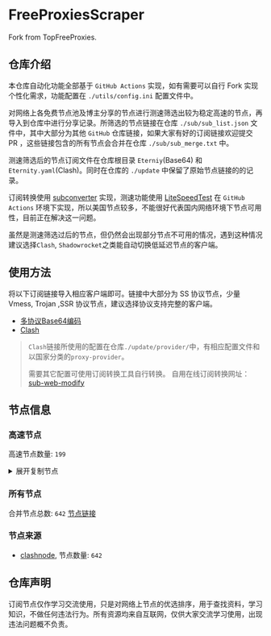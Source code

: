 # FreeProxiesScraper

Fork from TopFreeProxies.

## 仓库介绍
本仓库自动化功能全部基于 `GitHub Actions` 实现，如有需要可以自行 Fork 实现个性化需求，功能配置在 `./utils/config.ini` 配置文件中。

对网络上各免费节点池及博主分享的节点进行测速筛选出较为稳定高速的节点，再导入到仓库中进行分享记录。所筛选的节点链接在仓库 `./sub/sub_list.json` 文件中，其中大部分为其他 `GitHub` 仓库链接，如果大家有好的订阅链接欢迎提交 PR ，这些链接包含的所有节点会合并在仓库 `./sub/sub_merge.txt` 中。

测速筛选后的节点订阅文件在仓库根目录 `Eterniy`(Base64) 和 `Eternity.yaml`(Clash)。同时在仓库的 `./update` 中保留了原始节点链接的的记录。

订阅转换使用 [subconverter](https://github.com/tindy2013/subconverter) 实现，测速功能使用 [LiteSpeedTest](https://github.com/xxf098/LiteSpeedTest) 在 `GitHub Actions` 环境下实现，所以美国节点较多，不能很好代表国内网络环境下节点可用性，目前正在解决这一问题。

虽然是测速筛选过后的节点，但仍然会出现部分节点不可用的情况，遇到这种情况建议选择`Clash`, `Shadowrocket`之类能自动切换低延迟节点的客户端。

## 使用方法
将以下订阅链接导入相应客户端即可。链接中大部分为 SS 协议节点，少量 Vmess, Trojan ,SSR 协议节点，建议选择协议支持完整的客户端。

- [多协议Base64编码](https://raw.githubusercontent.com/caijh/FreeProxiesScraper/master/Eternity)
- [Clash](https://raw.githubusercontent.com/caijh/FreeProxiesScraper/master/Eternity.yaml)

>`Clash`链接所使用的配置在仓库`./update/provider/`中，有相应配置文件和以国家分类的`proxy-provider`。
>
>需要其它配置可使用订阅转换工具自行转换。
>自用在线订阅转换网址：[sub-web-modify](https://sub.v1.mk/)

## 节点信息
### 高速节点
高速节点数量: `199`
<details>
  <summary>展开复制节点</summary>

    vmess://eyJ2IjoiMiIsInBzIjoiMDQtMDAwMC1OT1dIRVJFIiwiYWRkIjoianAtMS5hbmV3c3RhcnQuY3lvdSIsInBvcnQiOiI1MDYxIiwidHlwZSI6Im5vbmUiLCJpZCI6IjhkYzlhNjVlLTAxNjMtMzEwMy1hNjlhLWU0MjQ3Y2QwYWJkMyIsImFpZCI6IjAiLCJuZXQiOiJ3cyIsInBhdGgiOiIvIiwiaG9zdCI6ImpwLTEuYW5ld3N0YXJ0LmN5b3UiLCJ0bHMiOiJ0bHMifQ==
    vmess://eyJ2IjoiMiIsInBzIjoiMDQtMDAwMS1OT1dIRVJFIiwiYWRkIjoianA2LTEuYW5ld3N0YXJ0LmN5b3UiLCJwb3J0IjoiNTA2MSIsInR5cGUiOiJub25lIiwiaWQiOiI4ZGM5YTY1ZS0wMTYzLTMxMDMtYTY5YS1lNDI0N2NkMGFiZDMiLCJhaWQiOiIwIiwibmV0Ijoid3MiLCJwYXRoIjoiLyIsImhvc3QiOiJqcDYtMS5hbmV3c3RhcnQuY3lvdSIsInRscyI6InRscyJ9
    vmess://eyJ2IjoiMiIsInBzIjoiMDQtMDAwMi1OT1dIRVJFIiwiYWRkIjoidXMtMS5hbmV3c3RhcnQuY3lvdSIsInBvcnQiOiI1MDYxIiwidHlwZSI6Im5vbmUiLCJpZCI6IjhkYzlhNjVlLTAxNjMtMzEwMy1hNjlhLWU0MjQ3Y2QwYWJkMyIsImFpZCI6IjAiLCJuZXQiOiJ3cyIsInBhdGgiOiIvIiwiaG9zdCI6InVzLTEuYW5ld3N0YXJ0LmN5b3UiLCJ0bHMiOiJ0bHMifQ==
    vmess://eyJ2IjoiMiIsInBzIjoiMDQtMDAwMy1OT1dIRVJFIiwiYWRkIjoidXM2LTEuYW5ld3N0YXJ0LmN5b3UiLCJwb3J0IjoiNTA2MSIsInR5cGUiOiJub25lIiwiaWQiOiI4ZGM5YTY1ZS0wMTYzLTMxMDMtYTY5YS1lNDI0N2NkMGFiZDMiLCJhaWQiOiIwIiwibmV0Ijoid3MiLCJwYXRoIjoiLyIsImhvc3QiOiJ1czYtMS5hbmV3c3RhcnQuY3lvdSIsInRscyI6InRscyJ9
    trojan://1669b081-6f68-30b9-a5e9-2d9cce9637a1@178.239.124.90:443?allowInsecure=1&sni=akamai.cdn.steampipe.steamcontent.com#04-0004-JP
    trojan://1669b081-6f68-30b9-a5e9-2d9cce9637a1@43.160.203.70:443?allowInsecure=1&sni=origin-a.akamaihd.net#04-0005-SG
    trojan://1669b081-6f68-30b9-a5e9-2d9cce9637a1@vd0ee3cg.cs53rvhb.aliyunglsb.com:443?allowInsecure=1&sni=edge.steam-dns.top.comcast.net#04-0006-SG
    vmess://eyJ2IjoiMiIsInBzIjoiMDQtMDAwNy1OT1dIRVJFIiwiYWRkIjoiMy5tYW1hbWFqZC5zaXRlIiwicG9ydCI6IjUwMDAzIiwidHlwZSI6Im5vbmUiLCJpZCI6IjhiODIwODIzLWZjZTUtMzBmNi1iMWE4LTczZDJiMGJiMThlYyIsImFpZCI6IjIiLCJuZXQiOiJ3cyIsInBhdGgiOiIvIiwiaG9zdCI6IjMubWFtYW1hamQuc2l0ZSIsInRscyI6IiJ9
    vmess://eyJ2IjoiMiIsInBzIjoiMDQtMDAwOC1DTiIsImFkZCI6IjEyLm1hbWFtYWpkLnNpdGUiLCJwb3J0IjoiMjM2MTIiLCJ0eXBlIjoibm9uZSIsImlkIjoiOGI4MjA4MjMtZmNlNS0zMGY2LWIxYTgtNzNkMmIwYmIxOGVjIiwiYWlkIjoiMiIsIm5ldCI6IndzIiwicGF0aCI6Ii8iLCJob3N0IjoiMTIubWFtYW1hamQuc2l0ZSIsInRscyI6IiJ9
    vmess://eyJ2IjoiMiIsInBzIjoiMDQtMDAwOS1DTiIsImFkZCI6IjE3Lm1hbWFtYWpkLnNpdGUiLCJwb3J0IjoiMjM2MTciLCJ0eXBlIjoibm9uZSIsImlkIjoiOGI4MjA4MjMtZmNlNS0zMGY2LWIxYTgtNzNkMmIwYmIxOGVjIiwiYWlkIjoiMiIsIm5ldCI6IndzIiwicGF0aCI6Ii8iLCJob3N0IjoiMTcubWFtYW1hamQuc2l0ZSIsInRscyI6IiJ9
    vmess://eyJ2IjoiMiIsInBzIjoiMDQtMDAxMC1DTiIsImFkZCI6IjExLm1hbWFtYWpkLnNpdGUiLCJwb3J0IjoiMjM2MTEiLCJ0eXBlIjoibm9uZSIsImlkIjoiOGI4MjA4MjMtZmNlNS0zMGY2LWIxYTgtNzNkMmIwYmIxOGVjIiwiYWlkIjoiMiIsIm5ldCI6IndzIiwicGF0aCI6Ii8iLCJob3N0IjoiMTEubWFtYW1hamQuc2l0ZSIsInRscyI6IiJ9
    vmess://eyJ2IjoiMiIsInBzIjoiMDQtMDAxMS1DTiIsImFkZCI6IjE5Lm1hbWFtYWpkLnNpdGUiLCJwb3J0IjoiMjM2MTkiLCJ0eXBlIjoibm9uZSIsImlkIjoiOGI4MjA4MjMtZmNlNS0zMGY2LWIxYTgtNzNkMmIwYmIxOGVjIiwiYWlkIjoiMiIsIm5ldCI6IndzIiwicGF0aCI6Ii8iLCJob3N0IjoiMTkubWFtYW1hamQuc2l0ZSIsInRscyI6IiJ9
    vmess://eyJ2IjoiMiIsInBzIjoiMDQtMDAxMi1DTiIsImFkZCI6IjE2Lm1hbWFtYWpkLnNpdGUiLCJwb3J0IjoiMjM2MTYiLCJ0eXBlIjoibm9uZSIsImlkIjoiOGI4MjA4MjMtZmNlNS0zMGY2LWIxYTgtNzNkMmIwYmIxOGVjIiwiYWlkIjoiMiIsIm5ldCI6IndzIiwicGF0aCI6Ii8iLCJob3N0IjoiMTYubWFtYW1hamQuc2l0ZSIsInRscyI6IiJ9
    vmess://eyJ2IjoiMiIsInBzIjoiMDQtMDAxMy1DTiIsImFkZCI6IjE4Lm1hbWFtYWpkLnNpdGUiLCJwb3J0IjoiMjM2MTgiLCJ0eXBlIjoibm9uZSIsImlkIjoiOGI4MjA4MjMtZmNlNS0zMGY2LWIxYTgtNzNkMmIwYmIxOGVjIiwiYWlkIjoiMiIsIm5ldCI6IndzIiwicGF0aCI6Ii8iLCJob3N0IjoiMTgubWFtYW1hamQuc2l0ZSIsInRscyI6IiJ9
    vmess://eyJ2IjoiMiIsInBzIjoiMDQtMDAxNC1DTiIsImFkZCI6IjE1Lm1hbWFtYWpkLnNpdGUiLCJwb3J0IjoiMjM2MTUiLCJ0eXBlIjoibm9uZSIsImlkIjoiOGI4MjA4MjMtZmNlNS0zMGY2LWIxYTgtNzNkMmIwYmIxOGVjIiwiYWlkIjoiMiIsIm5ldCI6IndzIiwicGF0aCI6Ii8iLCJob3N0IjoiMTUubWFtYW1hamQuc2l0ZSIsInRscyI6IiJ9
    vmess://eyJ2IjoiMiIsInBzIjoiMDQtMDAxNS1DTiIsImFkZCI6IjUubWFtYW1hamQuc2l0ZSIsInBvcnQiOiIyMzYwNSIsInR5cGUiOiJub25lIiwiaWQiOiI4YjgyMDgyMy1mY2U1LTMwZjYtYjFhOC03M2QyYjBiYjE4ZWMiLCJhaWQiOiIyIiwibmV0Ijoid3MiLCJwYXRoIjoiLyIsImhvc3QiOiI1Lm1hbWFtYWpkLnNpdGUiLCJ0bHMiOiIifQ==
    vmess://eyJ2IjoiMiIsInBzIjoiMDQtMDAxNi1DTiIsImFkZCI6IjEzLm1hbWFtYWpkLnNpdGUiLCJwb3J0IjoiMjM2MTMiLCJ0eXBlIjoibm9uZSIsImlkIjoiOGI4MjA4MjMtZmNlNS0zMGY2LWIxYTgtNzNkMmIwYmIxOGVjIiwiYWlkIjoiMiIsIm5ldCI6IndzIiwicGF0aCI6Ii8iLCJob3N0IjoiMTMubWFtYW1hamQuc2l0ZSIsInRscyI6IiJ9
    vmess://eyJ2IjoiMiIsInBzIjoiMDQtMDAxNy1DTiIsImFkZCI6IjE0Lm1hbWFtYWpkLnNpdGUiLCJwb3J0IjoiMjM2MTQiLCJ0eXBlIjoibm9uZSIsImlkIjoiOGI4MjA4MjMtZmNlNS0zMGY2LWIxYTgtNzNkMmIwYmIxOGVjIiwiYWlkIjoiMiIsIm5ldCI6IndzIiwicGF0aCI6Ii8iLCJob3N0IjoiMTQubWFtYW1hamQuc2l0ZSIsInRscyI6IiJ9
    vmess://eyJ2IjoiMiIsInBzIjoiMDQtMDAxOC1SRUxBWSIsImFkZCI6InMxLmRiLWxpbmswMi50b3AiLCJwb3J0IjoiODA4MCIsInR5cGUiOiJub25lIiwiaWQiOiI4YTA3ZmU1Yy1mNWEwLTMyNWMtYjk3YS05ODYxODVkY2M3OWEiLCJhaWQiOiIwIiwibmV0Ijoid3MiLCJwYXRoIjoiL2RhYmFpLmluMTA0LjI1LjI0OS4xMSIsImhvc3QiOiJzMS5kYi1saW5rMDIudG9wIiwidGxzIjoiIn0=
    vmess://eyJ2IjoiMiIsInBzIjoiMDQtMDAxOS1SRUxBWSIsImFkZCI6InM1LmNuLWRiLnRvcCIsInBvcnQiOiIyMDk1IiwidHlwZSI6Im5vbmUiLCJpZCI6IjhhMDdmZTVjLWY1YTAtMzI1Yy1iOTdhLTk4NjE4NWRjYzc5YSIsImFpZCI6IjAiLCJuZXQiOiJ3cyIsInBhdGgiOiIvZGFiYWkuaW4xMDQuMjAuOTcuMjEiLCJob3N0IjoiczUuY24tZGIudG9wIiwidGxzIjoiIn0=
    vmess://eyJ2IjoiMiIsInBzIjoiMDQtMDAyMC1SRUxBWSIsImFkZCI6InMzLmNuLWRiLnRvcCIsInBvcnQiOiIyMDUyIiwidHlwZSI6Im5vbmUiLCJpZCI6IjhhMDdmZTVjLWY1YTAtMzI1Yy1iOTdhLTk4NjE4NWRjYzc5YSIsImFpZCI6IjAiLCJuZXQiOiJ3cyIsInBhdGgiOiIvZGFiYWkuaW4xMDQuMTYuOTUuMTA1IiwiaG9zdCI6InMzLmNuLWRiLnRvcCIsInRscyI6IiJ9
    vmess://eyJ2IjoiMiIsInBzIjoiMDQtMDAyMS1SRUxBWSIsImFkZCI6InM0LmRiLWxpbmswMS50b3AiLCJwb3J0IjoiMjA4NiIsInR5cGUiOiJub25lIiwiaWQiOiI4YTA3ZmU1Yy1mNWEwLTMyNWMtYjk3YS05ODYxODVkY2M3OWEiLCJhaWQiOiIwIiwibmV0Ijoid3MiLCJwYXRoIjoiL2RhYmFpLmluMTA0LjE4LjE3Ny4yMjIiLCJob3N0IjoiczQuZGItbGluazAxLnRvcCIsInRscyI6IiJ9
    vmess://eyJ2IjoiMiIsInBzIjoiMDQtMDAyMi1SRUxBWSIsImFkZCI6InM0LmNuLWRiLnRvcCIsInBvcnQiOiIyMDgyIiwidHlwZSI6Im5vbmUiLCJpZCI6IjhhMDdmZTVjLWY1YTAtMzI1Yy1iOTdhLTk4NjE4NWRjYzc5YSIsImFpZCI6IjAiLCJuZXQiOiJ3cyIsInBhdGgiOiIvZGFiYWkuaW4xMDQuMTcuMjUzLjE0OCIsImhvc3QiOiJzNC5jbi1kYi50b3AiLCJ0bHMiOiIifQ==
    vmess://eyJ2IjoiMiIsInBzIjoiMDQtMDAyMy1SRUxBWSIsImFkZCI6InM1LmRiLWxpbmswMi50b3AiLCJwb3J0IjoiMjA4NiIsInR5cGUiOiJub25lIiwiaWQiOiI4YTA3ZmU1Yy1mNWEwLTMyNWMtYjk3YS05ODYxODVkY2M3OWEiLCJhaWQiOiIwIiwibmV0Ijoid3MiLCJwYXRoIjoiL2RhYmFpLmluMTA0LjE5LjQ2LjQ5IiwiaG9zdCI6InM1LmRiLWxpbmswMi50b3AiLCJ0bHMiOiIifQ==
    vmess://eyJ2IjoiMiIsInBzIjoiMDQtMDAyNC1SRUxBWSIsImFkZCI6InM0LmRiLWxpbmswMi50b3AiLCJwb3J0IjoiODg4MCIsInR5cGUiOiJub25lIiwiaWQiOiI4YTA3ZmU1Yy1mNWEwLTMyNWMtYjk3YS05ODYxODVkY2M3OWEiLCJhaWQiOiIwIiwibmV0Ijoid3MiLCJwYXRoIjoiL2RhYmFpLmluMTcyLjY0LjMwLjQ4IiwiaG9zdCI6InM0LmRiLWxpbmswMi50b3AiLCJ0bHMiOiIifQ==
    trojan://23384dbe-2677-3534-b162-69929f33509f@43.160.203.70:443?allowInsecure=1&sni=steampipe.akamaized.net#04-1157-SG
    trojan://3953352f-f21a-35b2-80eb-a3aac8079572@43.160.203.70:443?allowInsecure=1&sni=edge.steam-dns.top.comcast.net#04-1159-SG
    trojan://3953352f-f21a-35b2-80eb-a3aac8079572@vd0ee3cg.cs53rvhb.aliyunglsb.com:443?allowInsecure=1&sni=akamai.cdn.steampipe.steamcontent.com#04-1160-SG
    trojan://fdef4b8f-86f7-34b3-a4fd-77dcb9a6a356@43.160.203.70:443?allowInsecure=1&sni=www.microsoft365.com#04-1161-SG
    trojan://fdef4b8f-86f7-34b3-a4fd-77dcb9a6a356@vd0ee3cg.cs53rvhb.aliyunglsb.com:443?allowInsecure=1&sni=steampipe-kr.akamaized.net#04-1162-SG
    trojan://73e7a5c8-9c87-3fa7-82d5-a34df23a3921@43.160.203.70:443?allowInsecure=1&sni=steamcdn-a.akamaihd.net#04-1163-SG
    trojan://73e7a5c8-9c87-3fa7-82d5-a34df23a3921@vd0ee3cg.cs53rvhb.aliyunglsb.com:443?allowInsecure=1&sni=fastly.cdn.steampipe.steamcontent.com#04-1164-SG
    trojan://bcc4397d-7a2f-3fb1-a9fc-d880afb8c7d8@43.160.203.70:443?allowInsecure=1&sni=steampipe-kr.akamaized.net#04-1165-SG
    trojan://bcc4397d-7a2f-3fb1-a9fc-d880afb8c7d8@vd0ee3cg.cs53rvhb.aliyunglsb.com:443?allowInsecure=1&sni=origin-a.akamaihd.net#04-1166-SG
    trojan://94081797-cfcd-3403-aeab-4632302aaa93@43.160.203.70:443?allowInsecure=1&sni=fastly.cdn.steampipe.steamcontent.com#04-1167-SG
    trojan://94081797-cfcd-3403-aeab-4632302aaa93@vd0ee3cg.cs53rvhb.aliyunglsb.com:443?allowInsecure=1&sni=steampipe.akamaized.net#04-1168-SG
    ss://Y2hhY2hhMjAtaWV0Zi1wb2x5MTMwNTpBSWxLTHdzNVdPd0Vsa2hrZTFGMXlj@sakura.outlinekeys.net:1235#05-0131-JP
    ss://YWVzLTI1Ni1jZmI6YW1hem9uc2tyMDU@54.72.237.123:443#05-0138-IE
    ss://Y2hhY2hhMjAtaWV0Zjphc2QxMjM0NTY@103.149.183.154:8388#05-0140-HK
    vmess://eyJ2IjoiMiIsInBzIjoiMDUtMDE1My1QTCIsImFkZCI6IjU3LjEyOC4yMTYuMTI1IiwicG9ydCI6IjQ0MyIsInR5cGUiOiJub25lIiwiaWQiOiIwM2ZjYzYxOC1iOTNkLTY3OTYtNmFlZC04YTM4Yzk3NWQ1ODEiLCJhaWQiOiIxIiwibmV0Ijoid3MiLCJwYXRoIjoiL2xpbmt2d3MiLCJob3N0IjoiIiwidGxzIjoidGxzIn0=
    ss://Y2hhY2hhMjAtaWV0Zi1wb2x5MTMwNTpmZTE2NmM1YjM0NjU1NDBm@desrv.ssvpnapp.win:57456#05-0155-DE
    vmess://eyJ2IjoiMiIsInBzIjoiMDUtMTE3MS1TRSIsImFkZCI6ImNvbmZpZ2ZyZWUtYm9sYmwua29yb3NoLnNob3AiLCJwb3J0IjoiMjA2MCIsInR5cGUiOiJub25lIiwiaWQiOiIwYjQyOThhMy01YWZmLTQyMDctOTFlNS1hMGRlYjNiMjBiOTQiLCJhaWQiOiIwIiwibmV0IjoidGNwIiwicGF0aCI6Ii9saW5rdndzIiwiaG9zdCI6ImNvbmZpZ2ZyZWUtYm9sYmwua29yb3NoLnNob3AiLCJ0bHMiOiIifQ==
    vmess://eyJ2IjoiMiIsInBzIjoiMDUtMTE3OS1NWSIsImFkZCI6IjQ3LjI1MC4xNTkuMTM0IiwicG9ydCI6IjI4MjkzIiwidHlwZSI6Im5vbmUiLCJpZCI6ImZmOWFkMDdjLWUxYjQtNDY3Zi05MGJjLTliMDY3ZjQ3ZGQ1YyIsImFpZCI6IjAiLCJuZXQiOiJ3cyIsInBhdGgiOiIvYXJraSIsImhvc3QiOiIiLCJ0bHMiOiIifQ==
    ss://YWVzLTI1Ni1jZmI6ZjhmN2FDemNQS2JzRjhwMw@154.90.62.168:989#06-0176-KR
    ss://YWVzLTI1Ni1jZmI6ZjhmN2FDemNQS2JzRjhwMw@154.223.16.212:989#06-0207-CO
    vmess://eyJ2IjoiMiIsInBzIjoiMDYtMDIwOS1SRUxBWSIsImFkZCI6InN3aXR6ZXJsYW5kLmNsb3VkZmxhcmVzZXJ2ZXJ2cG4uc2JzIiwicG9ydCI6Ijg0NDMiLCJ0eXBlIjoibm9uZSIsImlkIjoiMmM3ODFhOWMtZjc0MS00NTRjLWFhYTUtNWQyMTcxNWNhOWRmIiwiYWlkIjoiMCIsIm5ldCI6IndzIiwicGF0aCI6Ii9kMWRhZiIsImhvc3QiOiJzd2l0emVybGFuZC5jbG91ZGZsYXJlc2VydmVydnBuLnNicyIsInRscyI6InRscyJ9
    vmess://eyJ2IjoiMiIsInBzIjoiMDYtMDIxMC1SRUxBWSIsImFkZCI6InN3aXR6ZXJsYW5kLmNsb3VkZmxhcmVzZXJ2ZXJ2cG4uc2JzIiwicG9ydCI6Ijg0NDMiLCJ0eXBlIjoibm9uZSIsImlkIjoiNDE0YmZjZTYtMzA5Yi00MWUwLWIzZGYtMmNhZjQxZTE4ZDEyIiwiYWlkIjoiMCIsIm5ldCI6IndzIiwicGF0aCI6Ii9kMWRhZiIsImhvc3QiOiJzd2l0emVybGFuZC5jbG91ZGZsYXJlc2VydmVydnBuLnNicyIsInRscyI6InRscyJ9
    ss://Y2hhY2hhMjAtaWV0Zi1wb2x5MTMwNTpjNDA2NDFjMWY4OWU3YWNi@147.45.178.200:57456#06-0211-DE
    vmess://eyJ2IjoiMiIsInBzIjoiMDYtMDIxMi1SRUxBWSIsImFkZCI6InN3aXR6ZXJsYW5kLmNsb3VkZmxhcmVzZXJ2ZXJ2cG4uc2JzIiwicG9ydCI6Ijg0NDMiLCJ0eXBlIjoibm9uZSIsImlkIjoiODJhNzUyYjEtYWYzYS00ZDE4LWE0NDAtYjlhYzIwYTQ0YzQ1IiwiYWlkIjoiMCIsIm5ldCI6IndzIiwicGF0aCI6Ii9kMWRhZiIsImhvc3QiOiJzd2l0emVybGFuZC5jbG91ZGZsYXJlc2VydmVydnBuLnNicyIsInRscyI6InRscyJ9
    vmess://eyJ2IjoiMiIsInBzIjoiMDYtMDIxNC1DTiIsImFkZCI6InYzMy5oZWR1aWFuLmxpbmsiLCJwb3J0IjoiMzA4MzMiLCJ0eXBlIjoibm9uZSIsImlkIjoiY2JiM2Y4NzctZDFmYi0zNDRjLTg3YTktZDE1M2JmZmQ1NDg0IiwiYWlkIjoiMiIsIm5ldCI6IndzIiwicGF0aCI6Ii9vb29vIiwiaG9zdCI6InYzMy5oZWR1aWFuLmxpbmsiLCJ0bHMiOiIifQ==
    vmess://eyJ2IjoiMiIsInBzIjoiMDYtMDIyMS1ISyIsImFkZCI6IjE2My42MS4yMDguMjI5IiwicG9ydCI6IjI2ODIxIiwidHlwZSI6Im5vbmUiLCJpZCI6ImJkMWJkZDk5LWQzMTEtNDliZi1hNjhmLTI3ZWU4ZTQyZTY3MCIsImFpZCI6IjAiLCJuZXQiOiJ3cyIsInBhdGgiOiIvYXJraT9lZD0yMDQ4IiwiaG9zdCI6IiIsInRscyI6IiJ9
    ss://YWVzLTI1Ni1nY206OWYzZDFhNmQzMTQ2ODU5OQ@195.58.49.100:1901#06-0227-RU
    vmess://eyJ2IjoiMiIsInBzIjoiMDYtMDIzMi1SRUxBWSIsImFkZCI6Im1pc3NvdXJpLmNsb3VkZmxhcmVzZXJ2ZXJ2cG4uc2JzIiwicG9ydCI6IjIwOTYiLCJ0eXBlIjoibm9uZSIsImlkIjoiZjUxOTRmYjQtMWExNS00MGYwLWExNWEtMmMxYWE1M2FiNTIxIiwiYWlkIjoiMCIsIm5ldCI6IndzIiwicGF0aCI6Ii9keHdmcSIsImhvc3QiOiJtaXNzb3VyaS5jbG91ZGZsYXJlc2VydmVydnBuLnNicyIsInRscyI6InRscyJ9
    vmess://eyJ2IjoiMiIsInBzIjoiMDYtMDI0MS1SRUxBWSIsImFkZCI6Im1pc3NvdXJpLmNsb3VkZmxhcmVzZXJ2ZXJ2cG4uc2JzIiwicG9ydCI6IjIwOTYiLCJ0eXBlIjoibm9uZSIsImlkIjoiOGMxMTFjNGYtYWY0My00M2ZlLWJiZjgtZDdlMDc1NDc5NTU3IiwiYWlkIjoiMCIsIm5ldCI6IndzIiwicGF0aCI6Ii9keHdmcSIsImhvc3QiOiJtaXNzb3VyaS5jbG91ZGZsYXJlc2VydmVydnBuLnNicyIsInRscyI6InRscyJ9
    vmess://eyJ2IjoiMiIsInBzIjoiMDYtMDI0OC1ISyIsImFkZCI6IjQ1LjE0NC4xNzQuNjAiLCJwb3J0IjoiMjMxNzkiLCJ0eXBlIjoibm9uZSIsImlkIjoiNGU5YTU5OTgtNWQ4YS00YjFlLTk4YjItYjA1ZTZjNTU2NGYwIiwiYWlkIjoiMCIsIm5ldCI6IndzIiwicGF0aCI6Ii8iLCJob3N0IjoiIiwidGxzIjoiIn0=
    vmess://eyJ2IjoiMiIsInBzIjoiMDYtMDI0OS1ISyIsImFkZCI6IjQ1LjE0NC4xNzQuNjAiLCJwb3J0IjoiMjMxNzkiLCJ0eXBlIjoibm9uZSIsImlkIjoiNDQ1M2EwMjAtNGRkNS00NWJkLTlkODMtNTVlNTdmNjcwNjVhIiwiYWlkIjoiMCIsIm5ldCI6IndzIiwicGF0aCI6Ii8iLCJob3N0IjoiIiwidGxzIjoiIn0=
    ss://YWVzLTI1Ni1jZmI6WG44aktkbURNMDBJZU8lMjUyNSUyNTIzJTI1MjQlMjUyM2ZKQU10c0VBRVVPcEgvWVdZdFlxREZuVDBTVg@103.186.155.122:38388#06-0251-VN
    ss://YWVzLTI1Ni1jZmI6WG44aktkbURNMDBJZU8lMjUyNSUyNTIzJTI1MjQlMjUyM2ZKQU10c0VBRVVPcEgvWVdZdFlxREZuVDBTVg@103.186.155.39:38388#06-0252-VN
    ss://YWVzLTI1Ni1jZmI6WG44aktkbURNMDBJZU8lMjUyNSUyNTIzJTI1MjQlMjUyM2ZKQU10c0VBRVVPcEgvWVdZdFlxREZuVDBTVg@103.186.154.188:38388#06-0253-VN
    ss://YWVzLTI1Ni1jZmI6WG44aktkbURNMDBJZU8lMjUyNSUyNTIzJTI1MjQlMjUyM2ZKQU10c0VBRVVPcEgvWVdZdFlxREZuVDBTVg@103.186.154.23:38388#06-0254-VN
    ss://YWVzLTI1Ni1jZmI6WG44aktkbURNMDBJZU8lMjUyNSUyNTIzJTI1MjQlMjUyM2ZKQU10c0VBRVVPcEgvWVdZdFlxREZuVDBTVg@103.186.154.31:38388#06-0255-VN
    ss://YWVzLTI1Ni1jZmI6WG44aktkbURNMDBJZU8lMjUyNSUyNTIzJTI1MjQlMjUyM2ZKQU10c0VBRVVPcEgvWVdZdFlxREZuVDBTVg@103.186.155.50:38388#06-0256-VN
    ss://YWVzLTI1Ni1jZmI6WG44aktkbURNMDBJZU8lMjUyNSUyNTIzJTI1MjQlMjUyM2ZKQU10c0VBRVVPcEgvWVdZdFlxREZuVDBTVg@103.186.154.200:38388#06-0257-VN
    ss://YWVzLTI1Ni1jZmI6WG44aktkbURNMDBJZU8lMjUyNSUyNTIzJTI1MjQlMjUyM2ZKQU10c0VBRVVPcEgvWVdZdFlxREZuVDBTVg@103.186.155.149:38388#06-0258-VN
    ss://YWVzLTI1Ni1jZmI6WG44aktkbURNMDBJZU8lMjUyNSUyNTIzJTI1MjQlMjUyM2ZKQU10c0VBRVVPcEgvWVdZdFlxREZuVDBTVg@103.186.154.252:38388#06-0259-VN
    ss://YWVzLTI1Ni1jZmI6WG44aktkbURNMDBJZU8lMjUyNSUyNTIzJTI1MjQlMjUyM2ZKQU10c0VBRVVPcEgvWVdZdFlxREZuVDBTVg@103.186.155.108:38388#06-0260-VN
    ss://YWVzLTI1Ni1jZmI6WG44aktkbURNMDBJZU8lMjUyNSUyNTIzJTI1MjQlMjUyM2ZKQU10c0VBRVVPcEgvWVdZdFlxREZuVDBTVg@103.186.154.14:38388#06-0261-VN
    ss://YWVzLTI1Ni1jZmI6WG44aktkbURNMDBJZU8lMjUyNSUyNTIzJTI1MjQlMjUyM2ZKQU10c0VBRVVPcEgvWVdZdFlxREZuVDBTVg@103.186.155.44:38388#06-0262-VN
    ss://YWVzLTI1Ni1jZmI6WG44aktkbURNMDBJZU8lMjUyNSUyNTIzJTI1MjQlMjUyM2ZKQU10c0VBRVVPcEgvWVdZdFlxREZuVDBTVg@103.186.155.23:38388#06-0263-VN
    ss://YWVzLTI1Ni1jZmI6WG44aktkbURNMDBJZU8lMjUyNSUyNTIzJTI1MjQlMjUyM2ZKQU10c0VBRVVPcEgvWVdZdFlxREZuVDBTVg@103.186.154.173:38388#06-0264-VN
    ss://YWVzLTI1Ni1jZmI6WG44aktkbURNMDBJZU8lMjUyNSUyNTIzJTI1MjQlMjUyM2ZKQU10c0VBRVVPcEgvWVdZdFlxREZuVDBTVg@103.186.155.12:38388#06-0265-VN
    vmess://eyJ2IjoiMiIsInBzIjoiMDYtMDI2Ni1SRUxBWSIsImFkZCI6InNsb3ZlbmlhLmNsb3VkZmxhcmVzZXJ2ZXJ2cG4uc2JzIiwicG9ydCI6IjIwODciLCJ0eXBlIjoibm9uZSIsImlkIjoiNDgyN2IwZGMtNzlmYS00MTJlLWFkYmYtYTFmOGY1M2QyNTYyIiwiYWlkIjoiMCIsIm5ldCI6IndzIiwicGF0aCI6Ii9leHdlZHNhZCIsImhvc3QiOiJzbG92ZW5pYS5jbG91ZGZsYXJlc2VydmVydnBuLnNicyIsInRscyI6InRscyJ9
    ss://YWVzLTI1Ni1jZmI6WG44aktkbURNMDBJZU8lMjUyNSUyNTIzJTI1MjQlMjUyM2ZKQU10c0VBRVVPcEgvWVdZdFlxREZuVDBTVg@103.186.154.177:38388#06-0267-VN
    ss://YWVzLTI1Ni1jZmI6WG44aktkbURNMDBJZU8lMjUyNSUyNTIzJTI1MjQlMjUyM2ZKQU10c0VBRVVPcEgvWVdZdFlxREZuVDBTVg@103.186.154.68:38388#06-0268-VN
    ss://YWVzLTI1Ni1jZmI6WG44aktkbURNMDBJZU8lMjUyNSUyNTIzJTI1MjQlMjUyM2ZKQU10c0VBRVVPcEgvWVdZdFlxREZuVDBTVg@103.186.154.210:38388#06-0269-VN
    ss://YWVzLTI1Ni1jZmI6WG44aktkbURNMDBJZU8lMjUyNSUyNTIzJTI1MjQlMjUyM2ZKQU10c0VBRVVPcEgvWVdZdFlxREZuVDBTVg@103.186.154.77:38388#06-0270-VN
    ss://YWVzLTI1Ni1jZmI6WG44aktkbURNMDBJZU8lMjUyNSUyNTIzJTI1MjQlMjUyM2ZKQU10c0VBRVVPcEgvWVdZdFlxREZuVDBTVg@103.186.154.191:38388#06-0271-VN
    ss://YWVzLTI1Ni1jZmI6WG44aktkbURNMDBJZU8lMjUyNSUyNTIzJTI1MjQlMjUyM2ZKQU10c0VBRVVPcEgvWVdZdFlxREZuVDBTVg@103.186.154.79:38388#06-0272-VN
    ss://YWVzLTI1Ni1jZmI6WG44aktkbURNMDBJZU8lMjUyNSUyNTIzJTI1MjQlMjUyM2ZKQU10c0VBRVVPcEgvWVdZdFlxREZuVDBTVg@103.186.154.239:38388#06-0273-VN
    ss://YWVzLTI1Ni1jZmI6WG44aktkbURNMDBJZU8lMjUyNSUyNTIzJTI1MjQlMjUyM2ZKQU10c0VBRVVPcEgvWVdZdFlxREZuVDBTVg@103.186.154.25:38388#06-0274-VN
    ss://YWVzLTI1Ni1jZmI6WG44aktkbURNMDBJZU8lMjUyNSUyNTIzJTI1MjQlMjUyM2ZKQU10c0VBRVVPcEgvWVdZdFlxREZuVDBTVg@103.186.154.174:38388#06-0275-VN
    ss://YWVzLTI1Ni1jZmI6WG44aktkbURNMDBJZU8lMjUyNSUyNTIzJTI1MjQlMjUyM2ZKQU10c0VBRVVPcEgvWVdZdFlxREZuVDBTVg@103.186.155.138:38388#06-0276-VN
    ss://YWVzLTI1Ni1jZmI6WG44aktkbURNMDBJZU8lMjUyNSUyNTIzJTI1MjQlMjUyM2ZKQU10c0VBRVVPcEgvWVdZdFlxREZuVDBTVg@103.186.155.226:38388#06-0277-VN
    ss://YWVzLTI1Ni1jZmI6WG44aktkbURNMDBJZU8lMjUyNSUyNTIzJTI1MjQlMjUyM2ZKQU10c0VBRVVPcEgvWVdZdFlxREZuVDBTVg@103.186.155.240:38388#06-0278-VN
    ss://YWVzLTI1Ni1jZmI6WG44aktkbURNMDBJZU8lMjUyNSUyNTIzJTI1MjQlMjUyM2ZKQU10c0VBRVVPcEgvWVdZdFlxREZuVDBTVg@103.186.154.30:38388#06-0279-VN
    ss://YWVzLTI1Ni1jZmI6WG44aktkbURNMDBJZU8lMjUyNSUyNTIzJTI1MjQlMjUyM2ZKQU10c0VBRVVPcEgvWVdZdFlxREZuVDBTVg@103.186.155.32:38388#06-0280-VN
    ss://YWVzLTI1Ni1jZmI6WG44aktkbURNMDBJZU8lMjUyNSUyNTIzJTI1MjQlMjUyM2ZKQU10c0VBRVVPcEgvWVdZdFlxREZuVDBTVg@103.186.154.12:38388#06-0281-VN
    ss://YWVzLTI1Ni1jZmI6WG44aktkbURNMDBJZU8lMjUyNSUyNTIzJTI1MjQlMjUyM2ZKQU10c0VBRVVPcEgvWVdZdFlxREZuVDBTVg@103.186.154.34:38388#06-0282-VN
    ss://YWVzLTI1Ni1jZmI6WG44aktkbURNMDBJZU8lMjUyNSUyNTIzJTI1MjQlMjUyM2ZKQU10c0VBRVVPcEgvWVdZdFlxREZuVDBTVg@103.186.154.65:38388#06-0283-VN
    ss://YWVzLTI1Ni1jZmI6WG44aktkbURNMDBJZU8lMjUyNSUyNTIzJTI1MjQlMjUyM2ZKQU10c0VBRVVPcEgvWVdZdFlxREZuVDBTVg@103.186.154.221:38388#06-0284-VN
    ss://YWVzLTI1Ni1jZmI6WG44aktkbURNMDBJZU8lMjUyNSUyNTIzJTI1MjQlMjUyM2ZKQU10c0VBRVVPcEgvWVdZdFlxREZuVDBTVg@103.186.154.48:38388#06-0285-VN
    ss://YWVzLTI1Ni1jZmI6WG44aktkbURNMDBJZU8lMjUyNSUyNTIzJTI1MjQlMjUyM2ZKQU10c0VBRVVPcEgvWVdZdFlxREZuVDBTVg@103.186.154.195:38388#06-0286-VN
    ss://YWVzLTI1Ni1jZmI6WG44aktkbURNMDBJZU8lMjUyNSUyNTIzJTI1MjQlMjUyM2ZKQU10c0VBRVVPcEgvWVdZdFlxREZuVDBTVg@103.186.154.175:38388#06-0287-VN
    ss://YWVzLTI1Ni1jZmI6WG44aktkbURNMDBJZU8lMjUyNSUyNTIzJTI1MjQlMjUyM2ZKQU10c0VBRVVPcEgvWVdZdFlxREZuVDBTVg@103.186.155.77:38388#06-0288-VN
    ss://YWVzLTI1Ni1jZmI6WG44aktkbURNMDBJZU8lMjUyNSUyNTIzJTI1MjQlMjUyM2ZKQU10c0VBRVVPcEgvWVdZdFlxREZuVDBTVg@103.186.155.2:38388#06-0289-VN
    ss://YWVzLTI1Ni1jZmI6WG44aktkbURNMDBJZU8lMjUyNSUyNTIzJTI1MjQlMjUyM2ZKQU10c0VBRVVPcEgvWVdZdFlxREZuVDBTVg@103.186.155.103:38388#06-0290-VN
    ss://YWVzLTI1Ni1jZmI6WG44aktkbURNMDBJZU8lMjUyNSUyNTIzJTI1MjQlMjUyM2ZKQU10c0VBRVVPcEgvWVdZdFlxREZuVDBTVg@103.186.154.150:38388#06-0291-VN
    ss://YWVzLTI1Ni1jZmI6WG44aktkbURNMDBJZU8lMjUyNSUyNTIzJTI1MjQlMjUyM2ZKQU10c0VBRVVPcEgvWVdZdFlxREZuVDBTVg@103.186.155.110:38388#06-0292-VN
    ss://YWVzLTI1Ni1jZmI6WG44aktkbURNMDBJZU8lMjUyNSUyNTIzJTI1MjQlMjUyM2ZKQU10c0VBRVVPcEgvWVdZdFlxREZuVDBTVg@103.186.154.233:38388#06-0293-VN
    ss://YWVzLTI1Ni1jZmI6WG44aktkbURNMDBJZU8lMjUyNSUyNTIzJTI1MjQlMjUyM2ZKQU10c0VBRVVPcEgvWVdZdFlxREZuVDBTVg@103.186.154.248:38388#06-0294-VN
    ss://YWVzLTI1Ni1jZmI6WG44aktkbURNMDBJZU8lMjUyNSUyNTIzJTI1MjQlMjUyM2ZKQU10c0VBRVVPcEgvWVdZdFlxREZuVDBTVg@103.186.155.9:38388#06-0295-VN
    ss://YWVzLTI1Ni1jZmI6WG44aktkbURNMDBJZU8lMjUyNSUyNTIzJTI1MjQlMjUyM2ZKQU10c0VBRVVPcEgvWVdZdFlxREZuVDBTVg@103.186.155.56:38388#06-0296-VN
    ss://YWVzLTI1Ni1jZmI6WG44aktkbURNMDBJZU8lMjUyNSUyNTIzJTI1MjQlMjUyM2ZKQU10c0VBRVVPcEgvWVdZdFlxREZuVDBTVg@103.186.154.72:38388#06-0297-VN
    ss://YWVzLTI1Ni1jZmI6WG44aktkbURNMDBJZU8lMjUyNSUyNTIzJTI1MjQlMjUyM2ZKQU10c0VBRVVPcEgvWVdZdFlxREZuVDBTVg@103.186.155.34:38388#06-0298-VN
    ss://YWVzLTI1Ni1jZmI6WG44aktkbURNMDBJZU8lMjUyNSUyNTIzJTI1MjQlMjUyM2ZKQU10c0VBRVVPcEgvWVdZdFlxREZuVDBTVg@103.186.155.144:38388#06-0299-VN
    ss://YWVzLTI1Ni1jZmI6WG44aktkbURNMDBJZU8lMjUyNSUyNTIzJTI1MjQlMjUyM2ZKQU10c0VBRVVPcEgvWVdZdFlxREZuVDBTVg@103.186.155.58:38388#06-0300-VN
    ss://YWVzLTI1Ni1jZmI6WG44aktkbURNMDBJZU8lMjUyNSUyNTIzJTI1MjQlMjUyM2ZKQU10c0VBRVVPcEgvWVdZdFlxREZuVDBTVg@103.186.154.69:38388#06-0301-VN
    ss://YWVzLTI1Ni1jZmI6WG44aktkbURNMDBJZU8lMjUyNSUyNTIzJTI1MjQlMjUyM2ZKQU10c0VBRVVPcEgvWVdZdFlxREZuVDBTVg@103.186.155.19:38388#06-0302-VN
    ss://YWVzLTI1Ni1jZmI6WG44aktkbURNMDBJZU8lMjUyNSUyNTIzJTI1MjQlMjUyM2ZKQU10c0VBRVVPcEgvWVdZdFlxREZuVDBTVg@103.186.154.9:38388#06-0303-VN
    ss://YWVzLTI1Ni1jZmI6WG44aktkbURNMDBJZU8lMjUyNSUyNTIzJTI1MjQlMjUyM2ZKQU10c0VBRVVPcEgvWVdZdFlxREZuVDBTVg@103.186.154.56:38388#06-0304-VN
    ss://YWVzLTI1Ni1jZmI6WG44aktkbURNMDBJZU8lMjUyNSUyNTIzJTI1MjQlMjUyM2ZKQU10c0VBRVVPcEgvWVdZdFlxREZuVDBTVg@103.186.155.51:38388#06-0305-VN
    vmess://eyJ2IjoiMiIsInBzIjoiMDYtMDMwNi1SRUxBWSIsImFkZCI6InNsb3ZlbmlhLmNsb3VkZmxhcmVzZXJ2ZXJ2cG4uc2JzIiwicG9ydCI6IjIwODciLCJ0eXBlIjoibm9uZSIsImlkIjoiOGFmY2NkNTctNDFmOC00ZDA2LTllMmYtYzgwMDJiOGFjZDIzIiwiYWlkIjoiMCIsIm5ldCI6IndzIiwicGF0aCI6Ii9leHdlZHNhZCIsImhvc3QiOiJzbG92ZW5pYS5jbG91ZGZsYXJlc2VydmVydnBuLnNicyIsInRscyI6InRscyJ9
    ss://YWVzLTI1Ni1jZmI6WG44aktkbURNMDBJZU8lMjUyNSUyNTIzJTI1MjQlMjUyM2ZKQU10c0VBRVVPcEgvWVdZdFlxREZuVDBTVg@103.186.155.43:38388#06-0307-VN
    vmess://eyJ2IjoiMiIsInBzIjoiMDctMDMwOC1SRUxBWSIsImFkZCI6InhpYW9uaXUudi5qc3FjZG4uYmlkIiwicG9ydCI6IjQxMzE1IiwidHlwZSI6Im5vbmUiLCJpZCI6ImJkNjRkMmEzLTc2YTEtNDA3Zi1hZjdmLWJkY2RjYjc4ZDIxZSIsImFpZCI6IjAiLCJuZXQiOiJ3cyIsInBhdGgiOiIvb2JqIiwiaG9zdCI6InhpYW9uaXUudi5qc3FjZG4uYmlkIiwidGxzIjoiIn0=
    vmess://eyJ2IjoiMiIsInBzIjoiMDctMDMwOS1SRUxBWSIsImFkZCI6InhpYW9uaXUudi5qc3FjZG4uYmlkIiwicG9ydCI6IjQxMzE3IiwidHlwZSI6Im5vbmUiLCJpZCI6ImJkNjRkMmEzLTc2YTEtNDA3Zi1hZjdmLWJkY2RjYjc4ZDIxZSIsImFpZCI6IjAiLCJuZXQiOiJ3cyIsInBhdGgiOiIvb2JqIiwiaG9zdCI6InhpYW9uaXUudi5qc3FjZG4uYmlkIiwidGxzIjoiIn0=
    vmess://eyJ2IjoiMiIsInBzIjoiMDctMDMzMS1ISyIsImFkZCI6IjQ1LjE0NC4xNzQuNjAiLCJwb3J0IjoiMjIxMTkiLCJ0eXBlIjoibm9uZSIsImlkIjoiOTU0MGEyYTgtMzQ5Ny00M2RiLWIwNzQtNDZlNmYwNTFmNTAyIiwiYWlkIjoiMCIsIm5ldCI6IndzIiwicGF0aCI6Ii8iLCJob3N0IjoiIiwidGxzIjoiIn0=
    trojan://253bc477d4e43c209f2d427272968280@160.16.117.182:3296?allowInsecure=1&sni=www.nintendogames.net#07-0335-JP
    vmess://eyJ2IjoiMiIsInBzIjoiMDctMDM2Ni1DTiIsImFkZCI6InY5LmhlZHVpYW4ubGluayIsInBvcnQiOiIzMDgwOSIsInR5cGUiOiJub25lIiwiaWQiOiJjYmIzZjg3Ny1kMWZiLTM0NGMtODdhOS1kMTUzYmZmZDU0ODQiLCJhaWQiOiIyIiwibmV0Ijoid3MiLCJwYXRoIjoiL29vb28iLCJob3N0IjoidjkuaGVkdWlhbi5saW5rIiwidGxzIjoiIn0=
    vmess://eyJ2IjoiMiIsInBzIjoiMDctMDM2Ny1ISyIsImFkZCI6IjQzLjI0Ny4xMzUuODYiLCJwb3J0IjoiNDQ2MDEiLCJ0eXBlIjoibm9uZSIsImlkIjoiM2JmZjQ5ZTYtYjJlMi00NGNlLTgwMWYtMDZlYWI0MDdlOGJkIiwiYWlkIjoiMCIsIm5ldCI6IndzIiwicGF0aCI6Ii8iLCJob3N0IjoiIiwidGxzIjoiIn0=
    trojan://253bc477d4e43c209f2d427272968280@202.181.103.246:443?allowInsecure=1&sni=www.nintendogames.net#07-0368-JP
    trojan://253bc477d4e43c209f2d427272968280@160.16.236.32:443?allowInsecure=1&sni=www.nintendogames.net#07-0369-JP
    trojan://90f45c05-917f-3b1b-a582-899cfe4cf7b3@auto.wgnmdgfw.com:16327?allowInsecure=1&sni=eplcgame.com#07-0370-HK
    trojan://253bc477d4e43c209f2d427272968280@160.16.231.103:1331?allowInsecure=1&sni=www.nintendogames.net#07-0371-JP
    trojan://253bc477d4e43c209f2d427272968280@160.16.68.250:3160?allowInsecure=1&sni=www.nintendogames.net#07-0372-JP
    trojan://253bc477d4e43c209f2d427272968280@160.16.130.66:2045?allowInsecure=1&sni=www.nintendogames.net#07-0373-JP
    trojan://253bc477d4e43c209f2d427272968280@160.16.117.182:4397?allowInsecure=1&sni=www.nintendogames.net#07-0374-JP
    vmess://eyJ2IjoiMiIsInBzIjoiMDctMDM3NS1DTiIsImFkZCI6InYzOS5oZWR1aWFuLmxpbmsiLCJwb3J0IjoiMzA4MzkiLCJ0eXBlIjoibm9uZSIsImlkIjoiY2JiM2Y4NzctZDFmYi0zNDRjLTg3YTktZDE1M2JmZmQ1NDg0IiwiYWlkIjoiMiIsIm5ldCI6IndzIiwicGF0aCI6Ii9vb29vIiwiaG9zdCI6InYzOS5oZWR1aWFuLmxpbmsiLCJ0bHMiOiIifQ==
    trojan://253bc477d4e43c209f2d427272968280@153.121.45.139:1700?allowInsecure=1&sni=www.nintendogames.net#07-0376-JP
    ss://Y2hhY2hhMjAtaWV0Zi1wb2x5MTMwNTpwNzhuYUNmMkVmT2xSU0xUWDB3RlZ4@pupas-shirting-unsung.freesocks.work:443#08-0377-US
    ss://Y2hhY2hhMjAtaWV0Zi1wb2x5MTMwNTpOazlhc2dsRHpIemprdFZ6VGt2aGFB@arxfw2b78fi2q9hzylhn.freesocks.work:443#08-0379-VN
    vmess://eyJ2IjoiMiIsInBzIjoiMDgtMDM4MC1NWSIsImFkZCI6IjM4LjU0Ljk4LjExMCIsInBvcnQiOiIyMDUyIiwidHlwZSI6Im5vbmUiLCJpZCI6IjY2NWQ5YjhmLTE1M2QtNDkwNy1hZGFjLWRlMTJhZmQ5Yzg1MSIsImFpZCI6IjAiLCJuZXQiOiJ3cyIsInBhdGgiOiIvIiwiaG9zdCI6IiIsInRscyI6InRscyJ9
    ss://YWVzLTI1Ni1jZmI6ZjhmN2FDemNQS2JzRjhwMw@51.15.17.169:989#08-0381-NL
    ss://YWVzLTI1Ni1jZmI6ZjhmN2FDemNQS2JzRjhwMw@154.90.63.177:989#09-0387-KR
    ss://YWVzLTI1Ni1jZmI6WG44aktkbURNMDBJZU8lMjUyNSUyNTIzJTI1MjQlMjUyM2ZKQU10c0VBRVVPcEgvWVdZdFlxREZuVDBTVg@103.186.155.28:38388#09-0389-VN
    ss://YWVzLTI1Ni1jZmI6ZjhmN2FDemNQS2JzRjhwMw@156.146.40.194:989#11-1189-SK
    vmess://eyJ2IjoiMiIsInBzIjoiMTUtMTE5MC1ERSIsImFkZCI6Ijg1LjE5NS4xMDEuMTIyIiwicG9ydCI6IjQwODc4IiwidHlwZSI6Im5vbmUiLCJpZCI6ImYzZDQxNjdlLWIxNWUtNGU0Ni04MmU5LTkyODZlZjkzZmRhNyIsImFpZCI6IjAiLCJuZXQiOiJ0Y3AiLCJwYXRoIjoiLyIsImhvc3QiOiIiLCJ0bHMiOiIifQ==
    vmess://eyJ2IjoiMiIsInBzIjoiMTUtMTE5MS1JTiIsImFkZCI6Ijk0LjEzNi4xODUuMjMwIiwicG9ydCI6IjEwNTM0IiwidHlwZSI6Im5vbmUiLCJpZCI6ImIwMWM3ZWY5LTMzZWMtNDFmNi1iZmJmLTc3ZGRjNGQyMTY0OSIsImFpZCI6IjAiLCJuZXQiOiJ0Y3AiLCJwYXRoIjoiLyIsImhvc3QiOiIiLCJ0bHMiOiIifQ==
    vmess://eyJ2IjoiMiIsInBzIjoiMTUtMTE5Mi1ISyIsImFkZCI6IjQ3Ljc2LjE1Ny4yMzQiLCJwb3J0IjoiMTQ0NzkiLCJ0eXBlIjoibm9uZSIsImlkIjoiOTA2MDZjMTQtY2JhNC00M2ZmLTk1ODYtOWVkZDhiZWYyMWE0IiwiYWlkIjoiMCIsIm5ldCI6IndzIiwicGF0aCI6Ii9hcmtpP2VkPTIwNDgiLCJob3N0IjoiIiwidGxzIjoiIn0=
    vmess://eyJ2IjoiMiIsInBzIjoiMTUtMTE5My1SVSIsImFkZCI6IjQ1LjY3LjIzMC43OSIsInBvcnQiOiIxMTA1MiIsInR5cGUiOiJub25lIiwiaWQiOiIzMTQxODVmNy05MzFkLTQ2NTYtOTIyZC0wODU3ZTdhZmQyMjQiLCJhaWQiOiIwIiwibmV0IjoidGNwIiwicGF0aCI6Ii9hcmtpP2VkPTIwNDgiLCJob3N0IjoiIiwidGxzIjoiIn0=
    vmess://eyJ2IjoiMiIsInBzIjoiMTUtMTE5NC1ISyIsImFkZCI6IjQ3LjIzOS44MS4xMTMiLCJwb3J0IjoiMjk3NjAiLCJ0eXBlIjoibm9uZSIsImlkIjoiZmQyOTg3Y2MtYjI1Zi00OTY2LTg0NmEtYjBkNjVkM2MxZTRiIiwiYWlkIjoiMCIsIm5ldCI6IndzIiwicGF0aCI6Ii9hcmtpP2VkPTIwNDgiLCJob3N0IjoiIiwidGxzIjoiIn0=
    ss://Y2hhY2hhMjAtaWV0Zi1wb2x5MTMwNTowTmVONXRhN0ZMYTVCOURMeXRVMHVt@promo1o.bystrivpn.ru:443#17-1209-NL
    ss://Y2hhY2hhMjAtaWV0Zi1wb2x5MTMwNTpvWklvQTY5UTh5aGNRVjhrYTNQYTNB@103.104.247.47:8080#17-1210-NL
    ss://Y2hhY2hhMjAtaWV0Zi1wb2x5MTMwNTpvWklvQTY5UTh5aGNRVjhrYTNQYTNB@193.29.139.235:8080#17-1211-NL
    ss://Y2hhY2hhMjAtaWV0Zi1wb2x5MTMwNTpvWklvQTY5UTh5aGNRVjhrYTNQYTNB@193.29.139.141:8080#17-1221-NL
    ss://Y2hhY2hhMjAtaWV0Zi1wb2x5MTMwNTppNGplb0Y0NFlkR1VTeU5aeGJvbFJw@94.159.96.245:11902#17-1223-DE
    trojan://6et7U7udLe@qige.zaide.tech:22846?allowInsecure=1&sni=qige.zaide.tech#23-0765-JP
    ss://Y2hhY2hhMjAtaWV0Zi1wb2x5MTMwNTpvWklvQTY5UTh5aGNRVjhrYTNQYTNB@45.87.175.92:8080#23-0771-LT
    trojan://02XtoczO7V@creativecommons.org:443?allowInsecure=1&sni=mooshali.arshiacomplus.dpdns.org&ws=1&wspath=%2525252F#23-0772-RELAY
    ss://YWVzLTI1Ni1nY206NjZlZDIxNTktMjhkZC00ZDc2LWE0MTItMTQ1YTI0OGU1MDM1@192.142.18.127:443#23-0775-ZA
    ss://Y2hhY2hhMjAtaWV0Zi1wb2x5MTMwNTpmOGY3YUN6Y1BLYnNGOHAz@185.192.124.188:990#23-1235-BR
    ss://Y2hhY2hhMjAtaWV0Zi1wb2x5MTMwNTo0YTJyZml4b3BoZGpmZmE4S1ZBNEFh@193.29.139.157:8080#23-1242-NL
    ss://Y2hhY2hhMjAtaWV0Zi1wb2x5MTMwNTo0YTJyZml4b3BoZGpmZmE4S1ZBNEFh@45.87.175.164:8080#23-1243-LT
    vmess://eyJ2IjoiMiIsInBzIjoiMjMtMTI0NC1ISyIsImFkZCI6IjQ3Ljc2LjIzMy4yIiwicG9ydCI6IjM3NjYwIiwidHlwZSI6Im5vbmUiLCJpZCI6IjI0OTYyNGRmLTRjYTktNDk2Yy05MzEzLWRhOWMzY2QzZjY1NSIsImFpZCI6IjAiLCJuZXQiOiJ3cyIsInBhdGgiOiIvYXJraT9lZD0yMDQ4IiwiaG9zdCI6IiIsInRscyI6IiJ9
    ss://Y2hhY2hhMjAtaWV0Zi1wb2x5MTMwNTo0YTJyZml4b3BoZGpmZmE4S1ZBNEFh@45.87.175.192:8080#23-1245-LT
    ss://Y2hhY2hhMjAtaWV0Zi1wb2x5MTMwNTptWkdVRldNQWxmV3FJNHZQNTh6dzlEQUh4UjhUWkxuZEtrdlJnSEhGYTllcVdkbng@65.21.243.22:31348#23-1247-FI
    ss://Y2hhY2hhMjAtaWV0Zi1wb2x5MTMwNTpjdklJODVUclc2bjBPR3lmcEhWUzF1@45.87.175.181:8080#23-1254-LT
    vmess://eyJ2IjoiMiIsInBzIjoiMjMtMTI1OS1WTiIsImFkZCI6IjE2MC4xOS43OC4yMzciLCJwb3J0IjoiNDA2MDgiLCJ0eXBlIjoibm9uZSIsImlkIjoiMTY3ZGM1YTgtNmY3Mi00OWIzLWEwYzktZTQxZTQwM2JkNDAwIiwiYWlkIjoiMCIsIm5ldCI6IndzIiwicGF0aCI6Ii9hcmtpP2VkPTIwNDgiLCJob3N0IjoiIiwidGxzIjoiIn0=
    vmess://eyJ2IjoiMiIsInBzIjoiMjMtMTI2MC1ISyIsImFkZCI6IjguMjE3LjIyMC4zMCIsInBvcnQiOiI2MjIzNiIsInR5cGUiOiJub25lIiwiaWQiOiIxZDI1MGVjOS00MTJhLTRiOWItYmJkYy1jZGZjZDc2NjIwYjAiLCJhaWQiOiIwIiwibmV0Ijoid3MiLCJwYXRoIjoiL2Fya2k/ZWQ9MjA0OCIsImhvc3QiOiIiLCJ0bHMiOiIifQ==
    ss://Y2hhY2hhMjAtaWV0Zi1wb2x5MTMwNTpNZ0VVOHFTbHdmNTM@83.217.9.64:443#23-1261-TR
    ss://Y2hhY2hhMjAtaWV0Zi1wb2x5MTMwNTpmOGY3YUN6Y1BLYnNGOHAz@103.163.218.2:990#23-1263-VN
    vmess://eyJ2IjoiMiIsInBzIjoiMjMtMTI2NC1ISyIsImFkZCI6IjguMjEwLjIzMC4xNzkiLCJwb3J0IjoiNDUzMjQiLCJ0eXBlIjoibm9uZSIsImlkIjoiODhhZTM0MTAtNWFmNi00YTc2LWJiMGYtOTQwZDZmZmY0ZjFhIiwiYWlkIjoiMCIsIm5ldCI6IndzIiwicGF0aCI6Ii9hcmtpP2VkPTIwNDgiLCJob3N0IjoiIiwidGxzIjoiIn0=
    ss://Y2hhY2hhMjAtaWV0Zi1wb2x5MTMwNTowTmVONXRhN0ZMYTVCOURMeXRVMHVt@212.34.140.184:443#23-1267-NL
    vmess://eyJ2IjoiMiIsInBzIjoiMjMtMTI3MC1ISyIsImFkZCI6IjQ3LjI0Mi4yMTQuMTc4IiwicG9ydCI6IjUyOTgzIiwidHlwZSI6Im5vbmUiLCJpZCI6IjcyYTEzZTBiLTVlNTUtNGQ2Zi05NDA0LWRiMmYwYTQ4MmY5NyIsImFpZCI6IjAiLCJuZXQiOiJ3cyIsInBhdGgiOiIvYXJraT9lZD0yMDQ4IiwiaG9zdCI6IiIsInRscyI6IiJ9
    trojan://96983eb4-c8f1-316e-ab00-500014ed3d8b@official.taipeicitygovernment.co.ua:8443?allowInsecure=1&sni=207.148.100.75#23-1272-TW
    ss://Y2hhY2hhMjAtaWV0Zi1wb2x5MTMwNTp1SWE4MUNmVmQ0UVhEeFJtZEc3dU5x@62.210.88.22:443#23-1286-FR
    ss://YWVzLTEyOC1nY206c2hhZG93c29ja3M@149.34.244.82:443#23-1287-NL
    ss://Y2hhY2hhMjAtaWV0Zi1wb2x5MTMwNTpvWklvQTY5UTh5aGNRVjhrYTNQYTNB@45.87.175.22:8080#23-1288-LT
    ss://Y2hhY2hhMjAtaWV0Zi1wb2x5MTMwNTplVWg0bFNwaTduT1lqMHZTcnFMVWgw@95.163.176.37:8506#23-1289-AT
    ss://YWVzLTEyOC1nY206c2hhZG93c29ja3M@149.34.244.68:443#23-1290-NL
    ss://Y2hhY2hhMjAtaWV0Zi1wb2x5MTMwNTpvWklvQTY5UTh5aGNRVjhrYTNQYTNB@45.87.175.65:8080#23-1291-LT
    ss://YWVzLTEyOC1nY206c2hhZG93c29ja3M@212.102.53.194:443#23-1295-GB
    ss://YWVzLTEyOC1nY206c2hhZG93c29ja3M@212.102.53.80:443#23-1296-GB
    ss://YWVzLTEyOC1nY206c2hhZG93c29ja3M@212.102.53.198:443#23-1297-GB
    ss://YWVzLTEyOC1nY206c2hhZG93c29ja3M@212.102.53.81:443#23-1299-GB
    ss://YWVzLTEyOC1nY206c2hhZG93c29ja3M@156.146.62.163:443#23-1300-CH
    ss://Y2hhY2hhMjAtaWV0Zi1wb2x5MTMwNTo0YTJyZml4b3BoZGpmZmE4S1ZBNEFh@45.87.175.199:8080#39-0781-LT
    ss://Y2hhY2hhMjAtaWV0Zi1wb2x5MTMwNTpmOGY3YUN6Y1BLYnNGOHAz@181.119.30.20:990#39-0784-CO
    ss://Y2hhY2hhMjAtaWV0Zi1wb2x5MTMwNTo0YTJyZml4b3BoZGpmZmE4S1ZBNEFh@beesyar.org:8080#39-0787-AE
    ss://Y2hhY2hhMjAtaWV0Zi1wb2x5MTMwNToxUld3WGh3ZkFCNWdBRW96VTRHMlBn@45.87.175.188:8080#39-0793-LT
    ss://Y2hhY2hhMjAtaWV0Zi1wb2x5MTMwNTo0YTJyZml4b3BoZGpmZmE4S1ZBNEFh@45.87.175.188:8080#39-0794-LT
    ss://Y2hhY2hhMjAtaWV0Zi1wb2x5MTMwNTpjdklJODVUclc2bjBPR3lmcEhWUzF1@45.87.175.188:8080#39-0795-LT
    vmess://eyJ2IjoiMiIsInBzIjoiMzktMDc5Ni1OT1dIRVJFIiwiYWRkIjoiaXJ2aWRlby5jZmQiLCJwb3J0IjoiNDQzIiwidHlwZSI6Im5vbmUiLCJpZCI6ImU1MzdmMmY1LTJhMGMtNGY1OS05MmM5LTgzMmNhNjQzM2JmMyIsImFpZCI6IjAiLCJuZXQiOiJ3cyIsInBhdGgiOiIvbGlua3dzIiwiaG9zdCI6ImlydmlkZW8uY2ZkIiwidGxzIjoiIn0=
    vmess://eyJ2IjoiMiIsInBzIjoiMzktMDc5Ny1ISyIsImFkZCI6IjEwMy4xNDkuMTgzLjE3OCIsInBvcnQiOiI1NDY3NSIsInR5cGUiOiJub25lIiwiaWQiOiIzYTkwNzk1Ni1mNjY4LTRlNmItZWEwMy0wOTQ5ZjBjOWMwYTUiLCJhaWQiOiIwIiwibmV0IjoidGNwIiwicGF0aCI6Ii9saW5rd3MiLCJob3N0IjoiaXJ2aWRlby5jZmQiLCJ0bHMiOiIifQ==
    trojan://trojan@91.193.58.0:443?allowInsecure=1&sni=wahaha.yingyangkuaixian.dpdns.org&ws=1&wspath=%2525252F#39-0799-RELAY
    ss://Y2hhY2hhMjAtaWV0Zi1wb2x5MTMwNTozNlpDSGVhYlVTZktqZlFFdko0SERW@185.242.86.156:54170#39-1143-NL
    vmess://eyJ2IjoiMiIsInBzIjoiMzktMTE0NC1UUiIsImFkZCI6IjIwMi43OC4xNjIuNSIsInBvcnQiOiI0NDMiLCJ0eXBlIjoibm9uZSIsImlkIjoiMmZmOTdjNmQtODU1Ny00MmE0LWI0M2YtMTljNzdjNTk1OWVhIiwiYWlkIjoiMCIsIm5ldCI6IndzIiwicGF0aCI6Ii9AZm9yd2FyZHYycmF5IiwiaG9zdCI6IiIsInRscyI6IiJ9
    vmess://eyJ2IjoiMiIsInBzIjoiMzktMTE0NS1UUiIsImFkZCI6IjIwMi43OC4xNjIuNSIsInBvcnQiOiI0NDMiLCJ0eXBlIjoibm9uZSIsImlkIjoiMTE4Mjg3ZDItZTk2OC00MmUxLTgwZDAtMTJmYTJmNWQzOGQ2IiwiYWlkIjoiMCIsIm5ldCI6IndzIiwicGF0aCI6Ii9AZm9yd2FyZHYycmF5IiwiaG9zdCI6IiIsInRscyI6IiJ9
    vmess://eyJ2IjoiMiIsInBzIjoiMzktMTE0Ni1KUCIsImFkZCI6Ind3dy5kYXJrcm9vbS5sb2wiLCJwb3J0IjoiODA4MCIsInR5cGUiOiJub25lIiwiaWQiOiIyMjgyNmI0NC01YzFhLTRiNGItZGJhYS04M2EyZThiZDk1ZjAiLCJhaWQiOiIwIiwibmV0Ijoid3MiLCJwYXRoIjoiLyIsImhvc3QiOiJ3d3cuZGFya3Jvb20ubG9sIiwidGxzIjoiIn0=
    ss://YWVzLTI1Ni1nY206N0JjTGRzTzFXd2VvR0QwWA@193.243.147.128:40368#39-1147-FR
    vmess://eyJ2IjoiMiIsInBzIjoiMzktMTE0OC1OT1dIRVJFIiwiYWRkIjoic2VydmVyMzEuYmVoZXNodGJhbmVoLmNvbSIsInBvcnQiOiI4ODgwIiwidHlwZSI6Im5vbmUiLCJpZCI6IjQxNTQxNDNjLWJiYmEtNDdhNC05Zjc5LWMyZWQwODdjYmNjOSIsImFpZCI6IjAiLCJuZXQiOiJ3cyIsInBhdGgiOiIvIiwiaG9zdCI6InNlcnZlcjMxLmJlaGVzaHRiYW5laC5jb20iLCJ0bHMiOiIifQ==
    vmess://eyJ2IjoiMiIsInBzIjoiMzktMTE0OS1OT1dIRVJFIiwiYWRkIjoiZGF0YS11cy12MS5zaHdqZmt3LmNuIiwicG9ydCI6IjIwNDAxIiwidHlwZSI6Im5vbmUiLCJpZCI6ImIxNDc4ZTI0LTQ5MTYtM2FiZS04ZjE3LTE1OTMxMDEyZWNiZSIsImFpZCI6IjAiLCJuZXQiOiJ3cyIsInBhdGgiOiIvZGViaWFuIiwiaG9zdCI6ImRhdGEtdXMtdjEuc2h3amZrdy5jbiIsInRscyI6IiJ9
    ss://Y2hhY2hhMjAtaWV0Zi1wb2x5MTMwNTpkNjEwNWJiZC1iZTBkLTQ1YjItODJhZC0zMWZkMTA3MWMxZDI@service.ouluyun9803.com:20003#39-1150-NOWHERE
    vmess://eyJ2IjoiMiIsInBzIjoiMzktMTE1MS1SRUxBWSIsImFkZCI6IjEwNC4yMS44Mi4xODMiLCJwb3J0IjoiODg4MCIsInR5cGUiOiJub25lIiwiaWQiOiI1YTcwMjFlMC0yNmI0LTQ1ZDYtYjE3NS1mZTU1MTYwMWNhOTciLCJhaWQiOiIwIiwibmV0Ijoid3MiLCJwYXRoIjoiLyIsImhvc3QiOiIiLCJ0bHMiOiIifQ==
    vmess://eyJ2IjoiMiIsInBzIjoiMzktMTE1Mi1UUiIsImFkZCI6IjIwMi43OC4xNjIuNSIsInBvcnQiOiI0NDMiLCJ0eXBlIjoibm9uZSIsImlkIjoiNzE2ZWRlZDYtMjIwMS00ZGJkLTlkNjMtMTYzOGM5ZThlNjc3IiwiYWlkIjoiMCIsIm5ldCI6IndzIiwicGF0aCI6Ii9AZm9yd2FyZHYycmF5IiwiaG9zdCI6IiIsInRscyI6IiJ9
    ss://Y2hhY2hhMjAtaWV0Zi1wb2x5MTMwNTpkNjEwNWJiZC1iZTBkLTQ1YjItODJhZC0zMWZkMTA3MWMxZDI@service.ouluyun9803.com:26667#39-1153-NOWHERE
    ss://Y2hhY2hhMjAtaWV0Zi1wb2x5MTMwNTpkNjEwNWJiZC1iZTBkLTQ1YjItODJhZC0zMWZkMTA3MWMxZDI@service.ouluyun9803.com:20005#39-1154-NOWHERE
    vmess://eyJ2IjoiMiIsInBzIjoiMzktMTE1NS1GQVNUTFkiLCJhZGQiOiJnb3YudWsiLCJwb3J0IjoiNDQzIiwidHlwZSI6Im5vbmUiLCJpZCI6Ijc3ODQ4ODI0LTkzYjctNGI4OS1mZmQwLWU5MWFmZmY0MDZjZSIsImFpZCI6IjAiLCJuZXQiOiJ3cyIsInBhdGgiOiIvNzc4NDg4MjQiLCJob3N0IjoiZ292LnVrIiwidGxzIjoiIn0=
    vmess://eyJ2IjoiMiIsInBzIjoiMzktMTE1Ni1OT1dIRVJFIiwiYWRkIjoic2VydmVyMzIuYmVoZXNodGJhbmVoLmNvbSIsInBvcnQiOiI4ODgwIiwidHlwZSI6Im5vbmUiLCJpZCI6IjA0NGJhOGVkLTcyODUtNDcyYS1iYzE0LWZiOTFkYzZiZTRjOSIsImFpZCI6IjAiLCJuZXQiOiJ3cyIsInBhdGgiOiIvIiwiaG9zdCI6InNlcnZlcjMyLmJlaGVzaHRiYW5laC5jb20iLCJ0bHMiOiIifQ==
    


</details>

### 所有节点
合并节点总数: `642`
[节点链接](https://raw.githubusercontent.com/caijh/TopFreeProxies/master/sub/sub_merge_base64.txt)

### 节点来源
- [clashnode](https://github.com/imyaoxp/clashnode), 节点数量: `642`


## 仓库声明
订阅节点仅作学习交流使用，只是对网络上节点的优选排序，用于查找资料，学习知识，不做任何违法行为。所有资源均来自互联网，仅供大家交流学习使用，出现违法问题概不负责。

